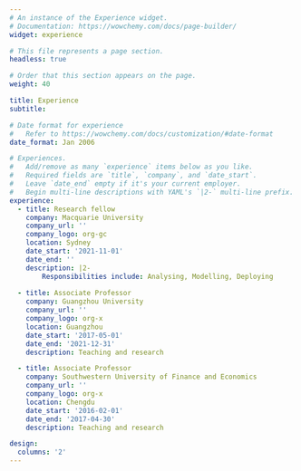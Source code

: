 ```yaml
---
# An instance of the Experience widget.
# Documentation: https://wowchemy.com/docs/page-builder/
widget: experience

# This file represents a page section.
headless: true

# Order that this section appears on the page.
weight: 40

title: Experience
subtitle:

# Date format for experience
#   Refer to https://wowchemy.com/docs/customization/#date-format
date_format: Jan 2006

# Experiences.
#   Add/remove as many `experience` items below as you like.
#   Required fields are `title`, `company`, and `date_start`.
#   Leave `date_end` empty if it's your current employer.
#   Begin multi-line descriptions with YAML's `|2-` multi-line prefix.
experience:
  - title: Research fellow
    company: Macquarie University
    company_url: ''
    company_logo: org-gc
    location: Sydney
    date_start: '2021-11-01'
    date_end: ''
    description: |2-
        Responsibilities include: Analysing, Modelling, Deploying
        
  - title: Associate Professor
    company: Guangzhou University
    company_url: ''
    company_logo: org-x
    location: Guangzhou
    date_start: '2017-05-01'
    date_end: '2021-12-31'
    description: Teaching and research

  - title: Associate Professor
    company: Southwestern University of Finance and Economics
    company_url: ''
    company_logo: org-x
    location: Chengdu
    date_start: '2016-02-01'
    date_end: '2017-04-30'
    description: Teaching and research

design:
  columns: '2'
---
```

